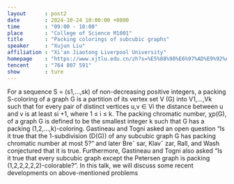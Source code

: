 ```yaml
---
layout      : post2
date        : 2024-10-24 10:00:00 +0800
time        : "09:00 - 10:00"
place       : "College of Science M1001"
title       : "Packing colorings of subcubic graphs"
speaker     : "Xujun Liu"
affiliation : "Xi'an Jiaotong Liverpool University"
homepage    : "https://www.xjtlu.edu.cn/zh?s=%E5%88%98%E6%97%AD%E9%92%A7"
tencent     : "764 807 591"
show        : ture
--- 
```

For a sequence S = (s1,...,sk) of non-decreasing positive integers, a
 packing S-coloring of a graph G is a partition of its vertex set V (G) into
 V1,...,Vk such that for every pair of distinct vertices u,v ∈ Vi the distance
 between u and v is at least si +1, where 1 ≤ i ≤ k. The packing chromatic
 number, χp(G), of a graph G is defined to be the smallest integer k such that
 G has a packing (1,2,...,k)-coloring. Gastineau and Togni asked an open
 question “Is it true that the 1-subdivision (D(G)) of any subcubic graph G
 has packing chromatic number at most 5?” and later Breˇ sar, Klavˇ zar, Rall,
 and Wash conjectured that it is true. Furthermore, Gastineau and Togni
 also asked “Is it true that every subcubic graph except the Petersen graph
 is packing (1,2,2,2,2,2)-colorable?”.
 In this talk, we will discuss some recent developments on above-mentioned
 problems
